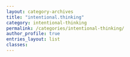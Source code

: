 ```yaml
---
layout: category-archives
title: "intentional.thinking"
category: intentional-thinking
permalink: /categories/intentional-thinking/
author_profile: true
entries_layout: list
classes:
---
```

